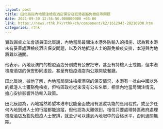 ```yaml
---
layout: post
title: 田北辰指內地關注檢疫酒店保安及抵港者豁免檢疫等問題
date: 2021-09-30 12:56:50.000000000 +08:00
link: https://news.rthk.hk/rthk/ch/component/k2/1612943-20210930.htm
categories: rthk
---
```


實政圓桌立法會議員田北辰說，內地當局最關注本港外防輸入的措施，認為若本港未有妥善處理檢疫酒店保安問題，以及外地抵港人士的豁免檢疫安排，本港與內地將難以通關。

他表示，內地及澳門的檢疫酒店分別或有公安把守，甚至有持槍人士戒備，但本港檢疫酒店的保安形同虛設，甚至有檢疫酒店向公眾開放餐廳。

田北辰說，據他了解，內地當局關注檢疫酒店的保安情況，本港有一批由中國以外的抵港人士獲豁免檢疫，但特區政府從來沒有公布名單，相信內地當局關注情況，擔心安排影響外防輸入政策。

田北辰認為，內地當然希望本港市民能全面使用有追蹤功能的應用程式，或至少任何內地到港人士的行蹤都能追蹤，但他認為太難做到，相信只要處理特區政府處理檢疫酒店及豁免檢疫人士安排，就至少可以達到內地眼中的合格水平，否則通關無期。
